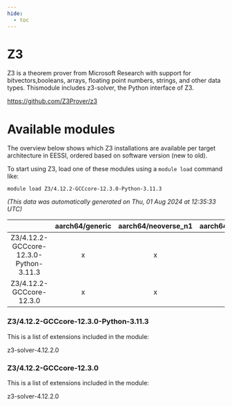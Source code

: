```yaml
---
hide:
  - toc
---
```


Z3
==


Z3 is a theorem prover from Microsoft Research with support for bitvectors,booleans, arrays, floating point numbers, strings, and other data types. Thismodule includes z3-solver, the Python interface of Z3.

https://github.com/Z3Prover/z3
# Available modules


The overview below shows which Z3 installations are available per target architecture in EESSI, ordered based on software version (new to old).

To start using Z3, load one of these modules using a `module load` command like:

```shell
module load Z3/4.12.2-GCCcore-12.3.0-Python-3.11.3
```

*(This data was automatically generated on Thu, 01 Aug 2024 at 12:35:33 UTC)*  

| |aarch64/generic|aarch64/neoverse_n1|aarch64/neoverse_v1|x86_64/generic|x86_64/amd/zen2|x86_64/amd/zen3|x86_64/intel/haswell|x86_64/intel/skylake_avx512|
| :---: | :---: | :---: | :---: | :---: | :---: | :---: | :---: | :---: |
|Z3/4.12.2-GCCcore-12.3.0-Python-3.11.3|x|x|x|x|x|x|x|x|
|Z3/4.12.2-GCCcore-12.3.0|x|x|x|x|x|x|x|x|


### Z3/4.12.2-GCCcore-12.3.0-Python-3.11.3

This is a list of extensions included in the module:

z3-solver-4.12.2.0

### Z3/4.12.2-GCCcore-12.3.0

This is a list of extensions included in the module:

z3-solver-4.12.2.0